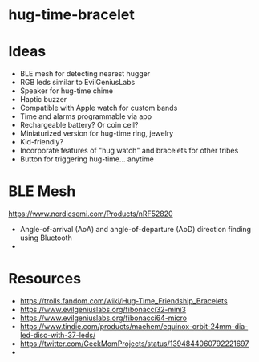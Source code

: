 # hug-time-bracelet

# Ideas
- BLE mesh for detecting nearest hugger
- RGB leds similar to EvilGeniusLabs
- Speaker for hug-time chime
- Haptic buzzer
- Compatible with Apple watch for custom bands
- Time and alarms programmable via app
- Rechargeable battery? Or coin cell?
- Miniaturized version for hug-time ring, jewelry
- Kid-friendly?
- Incorporate features of "hug watch" and bracelets for other tribes
- Button for triggering hug-time... anytime


# BLE Mesh
https://www.nordicsemi.com/Products/nRF52820
- Angle-of-arrival (AoA) and angle-of-departure (AoD) direction finding using Bluetooth
- 


# Resources
- https://trolls.fandom.com/wiki/Hug-Time_Friendship_Bracelets
- https://www.evilgeniuslabs.org/fibonacci32-mini3
- https://www.evilgeniuslabs.org/fibonacci64-micro
- https://www.tindie.com/products/maehem/equinox-orbit-24mm-dia-led-disc-with-37-leds/
- https://twitter.com/GeekMomProjects/status/1394844060792221697
- 
